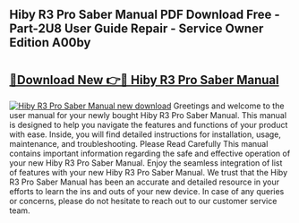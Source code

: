 ## Hiby R3 Pro Saber Manual PDF Download Free - Part-2U8 User Guide Repair - Service Owner Edition A00by

# <h2><a href="http://bc3645.oget.top/?id=Hiby+R3+Pro+Saber+Manual">🔗Download New 👉🔴 Hiby R3 Pro Saber Manual</a></h2>

[![Hiby R3 Pro Saber Manual new download](https://i.imgur.com/5g1atiW.png)](http://bc3645.oget.top/?id=Hiby+R3+Pro+Saber+Manual)
Greetings and welcome to the user manual for your newly bought Hiby R3 Pro Saber Manual. This manual is designed to help you navigate the features and functions of your product with ease. Inside, you will find detailed instructions for installation, usage, maintenance, and troubleshooting. Please Read Carefully This manual contains important information regarding the safe and effective operation of your new Hiby R3 Pro Saber Manual. Enjoy the seamless integration of list of features with your new Hiby R3 Pro Saber Manual. We trust that the Hiby R3 Pro Saber Manual has been an accurate and detailed resource in your efforts to learn the ins and outs of your new device. In case of any queries or concerns, please do not hesitate to reach out to our customer service team.
